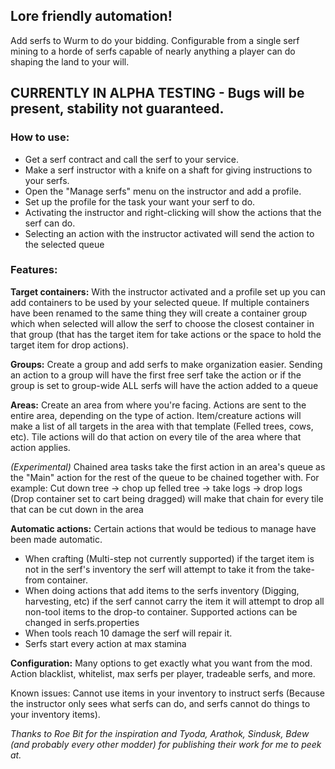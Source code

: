 ## Lore friendly automation!

Add serfs to Wurm to do your bidding.  Configurable from a single serf mining to a horde of serfs capable of nearly anything a player can do shaping the land to your will.

## CURRENTLY IN ALPHA TESTING - Bugs will be present, stability not guaranteed.


### **How to use:** 
* Get a serf contract and call the serf to your service.
* Make a serf instructor with a knife on a shaft for giving instructions to your serfs.
* Open the "Manage serfs" menu on the instructor and add a profile.
* Set up the profile for the task your want your serf to do.
* Activating the instructor and right-clicking will show the actions that the serf can do.
* Selecting an action with the instructor activated will send the action to the selected queue

### **Features:**

**Target containers:** With the instructor activated and a profile set up you can add containers to be used by your selected queue.  If multiple containers have been renamed to the same thing they will create a container group which when selected will allow the serf to choose the closest container in that group (that has the target item for take actions or the space to hold the target item for drop actions).

**Groups:** Create a group and add serfs to make organization easier.  Sending an action to a group will have the first free serf take the action or if the group is set to group-wide ALL serfs will have the action added to a queue

**Areas:** Create an area from where you're facing.  Actions are sent to the entire area, depending on the type of action.  Item/creature actions will make a list of all targets in the area with that template (Felled trees, cows, etc).  Tile actions will do that action on every tile of the area where that action applies.

_(Experimental)_ Chained area tasks take the first action in an area's queue as the "Main" action for the rest of the queue to be chained together with.  For example: Cut down tree -> chop up felled tree -> take logs -> drop logs (Drop container set to cart being dragged) will make that chain for every tile that can be cut down in the area

**Automatic actions:** Certain actions that would be tedious to manage have been made automatic.
* When crafting (Multi-step not currently supported) if the target item is not in the serf's inventory the serf will attempt to take it from the take-from container.
* When doing actions that add items to the serfs inventory (Digging, harvesting, etc) if the serf cannot carry the item it will attempt to drop all non-tool items to the drop-to container.  Supported actions can be changed in serfs.properties
* When tools reach 10 damage the serf will repair it.
* Serfs start every action at max stamina

**Configuration:** Many options to get exactly what you want from the mod.  Action blacklist, whitelist, max serfs per player, tradeable serfs, and more.

Known issues:
Cannot use items in your inventory to instruct serfs (Because the instructor only sees what serfs can do, and serfs cannot do things to your inventory items).

_Thanks to Roe Bit for the inspiration and Tyoda, Arathok, Sindusk, Bdew (and probably every other modder) for publishing their work for me to peek at._